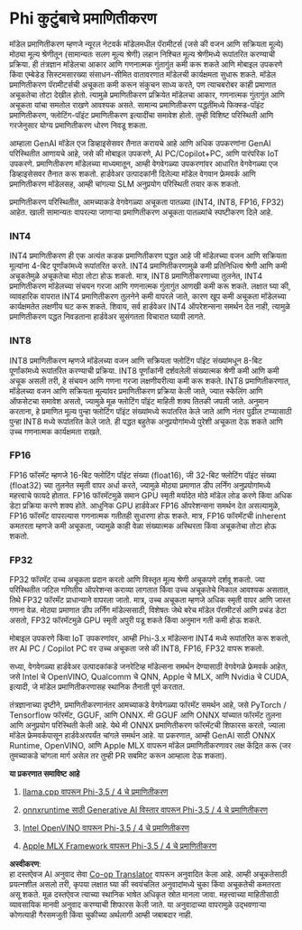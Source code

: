 <!--
CO_OP_TRANSLATOR_METADATA:
{
  "original_hash": "d658062de70b131ef4c0bff69b5fc70e",
  "translation_date": "2025-07-16T21:44:24+00:00",
  "source_file": "md/01.Introduction/04/QuantifyingPhi.md",
  "language_code": "mr"
}
-->
# **Phi कुटुंबाचे प्रमाणितीकरण**

मॉडेल प्रमाणितीकरण म्हणजे न्यूरल नेटवर्क मॉडेलमधील पॅरामीटर्स (जसे की वजन आणि सक्रियता मूल्ये) मोठ्या मूल्य श्रेणीतून (सामान्यतः सलग मूल्य श्रेणी) लहान निश्चित मूल्य श्रेणीमध्ये रूपांतरित करण्याची प्रक्रिया. ही तंत्रज्ञान मॉडेलचा आकार आणि गणनात्मक गुंतागुंत कमी करू शकते आणि मोबाइल उपकरणे किंवा एम्बेडेड सिस्टमसारख्या संसाधन-सीमित वातावरणात मॉडेलची कार्यक्षमता सुधारू शकते. मॉडेल प्रमाणितीकरण पॅरामीटर्सची अचूकता कमी करून संकुचन साध्य करते, पण त्याचबरोबर काही प्रमाणात अचूकतेचा तोटा देखील होतो. त्यामुळे प्रमाणितीकरण प्रक्रियेत मॉडेलचा आकार, गणनात्मक गुंतागुंत आणि अचूकता यांचा समतोल राखणे आवश्यक असते. सामान्य प्रमाणितीकरण पद्धतींमध्ये फिक्स्ड-पॉइंट प्रमाणितीकरण, फ्लोटिंग-पॉइंट प्रमाणितीकरण इत्यादींचा समावेश होतो. तुम्ही विशिष्ट परिस्थिती आणि गरजेनुसार योग्य प्रमाणितीकरण धोरण निवडू शकता.

आम्हाला GenAI मॉडेल एज डिव्हाइसेसवर तैनात करायचे आहे आणि अधिक उपकरणांना GenAI परिस्थितीत आणायचे आहे, जसे की मोबाइल उपकरणे, AI PC/Copilot+PC, आणि पारंपरिक IoT उपकरणे. प्रमाणितीकरण मॉडेलच्या माध्यमातून, आम्ही वेगवेगळ्या उपकरणांवर आधारित वेगवेगळ्या एज डिव्हाइसेसवर तैनात करू शकतो. हार्डवेअर उत्पादकांनी दिलेल्या मॉडेल वेगवान फ्रेमवर्क आणि प्रमाणितीकरण मॉडेलसह, आम्ही चांगल्या SLM अनुप्रयोग परिस्थिती तयार करू शकतो.

प्रमाणितीकरण परिस्थितीत, आमच्याकडे वेगवेगळ्या अचूकता पातळ्या (INT4, INT8, FP16, FP32) आहेत. खाली सामान्यतः वापरल्या जाणाऱ्या प्रमाणितीकरण अचूकता पातळ्यांचे स्पष्टीकरण दिले आहे.

### **INT4**

INT4 प्रमाणितीकरण ही एक अत्यंत कडक प्रमाणितीकरण पद्धत आहे जी मॉडेलच्या वजन आणि सक्रियता मूल्यांना 4-बिट पूर्णांकांमध्ये रूपांतरित करते. INT4 प्रमाणितीकरणामुळे कमी प्रतिनिधित्व श्रेणी आणि कमी अचूकतेमुळे अचूकतेचा मोठा तोटा होऊ शकतो. मात्र, INT8 प्रमाणितीकरणाच्या तुलनेत, INT4 प्रमाणितीकरण मॉडेलच्या संचयन गरजा आणि गणनात्मक गुंतागुंत आणखी कमी करू शकते. लक्षात घ्या की, व्यावहारिक वापरात INT4 प्रमाणितीकरण तुलनेने कमी वापरले जाते, कारण खूप कमी अचूकता मॉडेलच्या कार्यक्षमतेत लक्षणीय घट करू शकते. शिवाय, सर्व हार्डवेअर INT4 ऑपरेशन्सना समर्थन देत नाही, त्यामुळे प्रमाणितीकरण पद्धत निवडताना हार्डवेअर सुसंगतता विचारात घ्यावी लागते.

### **INT8**

INT8 प्रमाणितीकरण म्हणजे मॉडेलच्या वजन आणि सक्रियता फ्लोटिंग पॉइंट संख्यांमधून 8-बिट पूर्णांकांमध्ये रूपांतरित करण्याची प्रक्रिया. INT8 पूर्णांकांनी दर्शवलेली संख्यात्मक श्रेणी कमी आणि कमी अचूक असली तरी, हे संचयन आणि गणना गरजा लक्षणीयरीत्या कमी करू शकते. INT8 प्रमाणितीकरणात, मॉडेलच्या वजन आणि सक्रियता मूल्यांवर प्रमाणितीकरण प्रक्रिया केली जाते, ज्यात स्केलिंग आणि ऑफसेटचा समावेश असतो, ज्यामुळे मूळ फ्लोटिंग पॉइंट माहिती शक्य तितकी जपली जाते. अनुमान करताना, हे प्रमाणित मूल्य पुन्हा फ्लोटिंग पॉइंट संख्यांमध्ये रूपांतरित केले जाते आणि नंतर पुढील टप्प्यासाठी पुन्हा INT8 मध्ये रूपांतरित केले जाते. ही पद्धत बहुतेक अनुप्रयोगांमध्ये पुरेशी अचूकता देऊ शकते आणि उच्च गणनात्मक कार्यक्षमता राखते.

### **FP16**

FP16 फॉरमॅट म्हणजे 16-बिट फ्लोटिंग पॉइंट संख्या (float16), जी 32-बिट फ्लोटिंग पॉइंट संख्या (float32) च्या तुलनेत स्मृती वापर अर्धा करते, ज्यामुळे मोठ्या प्रमाणात डीप लर्निंग अनुप्रयोगांमध्ये महत्त्वाचे फायदे होतात. FP16 फॉरमॅटमुळे समान GPU स्मृती मर्यादेत मोठे मॉडेल लोड करणे किंवा अधिक डेटा प्रक्रिया करणे शक्य होते. आधुनिक GPU हार्डवेअर FP16 ऑपरेशन्सना समर्थन देत असल्यामुळे, FP16 फॉरमॅट वापरल्यास गणनात्मक गतीतही सुधारणा होऊ शकते. मात्र, FP16 फॉरमॅटची inherent कमतरता म्हणजे कमी अचूकता, ज्यामुळे काही वेळा संख्यात्मक अस्थिरता किंवा अचूकतेचा तोटा होऊ शकतो.

### **FP32**

FP32 फॉरमॅट उच्च अचूकता प्रदान करतो आणि विस्तृत मूल्य श्रेणी अचूकपणे दर्शवू शकतो. ज्या परिस्थितीत जटिल गणितीय ऑपरेशन्स कराव्या लागतात किंवा उच्च अचूकतेचे निकाल आवश्यक असतात, तिथे FP32 फॉरमॅट प्राधान्याने वापरला जातो. मात्र, उच्च अचूकता म्हणजे अधिक स्मृती वापर आणि जास्त गणना वेळ. मोठ्या प्रमाणात डीप लर्निंग मॉडेल्ससाठी, विशेषतः जेथे बरेच मॉडेल पॅरामीटर्स आणि प्रचंड डेटा असतो, FP32 फॉरमॅटमुळे GPU स्मृती अपुरी पडू शकते किंवा अनुमान गती कमी होऊ शकते.

मोबाइल उपकरणे किंवा IoT उपकरणांवर, आम्ही Phi-3.x मॉडेल्सना INT4 मध्ये रूपांतरित करू शकतो, तर AI PC / Copilot PC वर उच्च अचूकता जसे की INT8, FP16, FP32 वापरू शकतो.

सध्या, वेगवेगळ्या हार्डवेअर उत्पादकांकडे जनरेटिव्ह मॉडेल्सना समर्थन देण्यासाठी वेगवेगळे फ्रेमवर्क आहेत, जसे Intel चे OpenVINO, Qualcomm चे QNN, Apple चे MLX, आणि Nvidia चे CUDA, इत्यादी, जे मॉडेल प्रमाणितीकरणासह स्थानिक तैनाती पूर्ण करतात.

तंत्रज्ञानाच्या दृष्टीने, प्रमाणितीकरणानंतर आमच्याकडे वेगवेगळ्या फॉरमॅट समर्थन आहे, जसे PyTorch / Tensorflow फॉरमॅट, GGUF, आणि ONNX. मी GGUF आणि ONNX यांच्यात फॉरमॅट तुलना आणि अनुप्रयोग परिस्थिती केली आहे. येथे मी ONNX प्रमाणितीकरण फॉरमॅटची शिफारस करतो, ज्याला मॉडेल फ्रेमवर्कपासून हार्डवेअरपर्यंत चांगले समर्थन आहे. या प्रकरणात, आम्ही GenAI साठी ONNX Runtime, OpenVINO, आणि Apple MLX वापरून मॉडेल प्रमाणितीकरणावर लक्ष केंद्रित करू (जर तुमच्याकडे चांगला मार्ग असेल तर तुम्ही PR सबमिट करून आम्हाला देऊ शकता).

**या प्रकरणात समाविष्ट आहे**

1. [llama.cpp वापरून Phi-3.5 / 4 चे प्रमाणितीकरण](./UsingLlamacppQuantifyingPhi.md)

2. [onnxruntime साठी Generative AI विस्तार वापरून Phi-3.5 / 4 चे प्रमाणितीकरण](./UsingORTGenAIQuantifyingPhi.md)

3. [Intel OpenVINO वापरून Phi-3.5 / 4 चे प्रमाणितीकरण](./UsingIntelOpenVINOQuantifyingPhi.md)

4. [Apple MLX Framework वापरून Phi-3.5 / 4 चे प्रमाणितीकरण](./UsingAppleMLXQuantifyingPhi.md)

**अस्वीकरण**:  
हा दस्तऐवज AI अनुवाद सेवा [Co-op Translator](https://github.com/Azure/co-op-translator) वापरून अनुवादित केला आहे. आम्ही अचूकतेसाठी प्रयत्नशील असलो तरी, कृपया लक्षात घ्या की स्वयंचलित अनुवादांमध्ये चुका किंवा अचूकतेची कमतरता असू शकते. मूळ दस्तऐवज त्याच्या स्थानिक भाषेत अधिकृत स्रोत मानला जावा. महत्त्वाच्या माहितीसाठी व्यावसायिक मानवी अनुवाद करण्याची शिफारस केली जाते. या अनुवादाच्या वापरामुळे उद्भवणाऱ्या कोणत्याही गैरसमजुती किंवा चुकीच्या अर्थलागी आम्ही जबाबदार नाही.